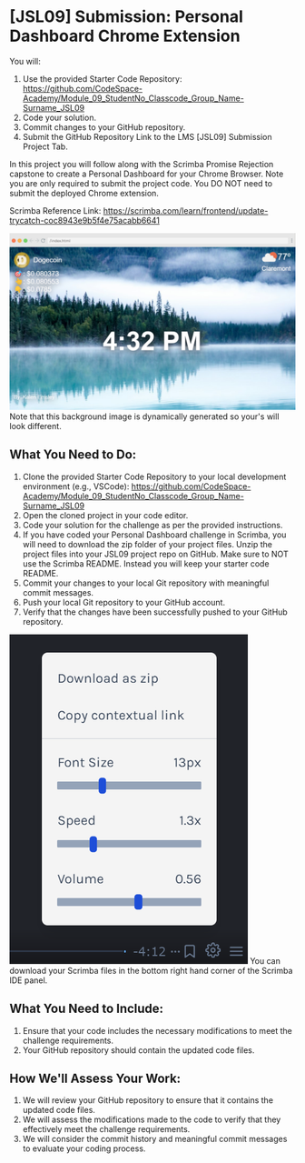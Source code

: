 # [JSL09] Submission: Personal Dashboard Chrome Extension

You will:
1. Use the provided Starter Code Repository: https://github.com/CodeSpace-Academy/Module_09_StudentNo_Classcode_Group_Name-Surname_JSL09
2. Code your solution.
3. Commit changes to your GitHub repository.
4. Submit the GitHub Repository Link to the LMS [JSL09] Submission Project Tab.

In this project you will follow along with the Scrimba Promise Rejection capstone to create a Personal Dashboard for your Chrome Browser. Note you are only required to submit the project code. You DO NOT need to submit the deployed Chrome extension. 

Scrimba Reference Link: https://scrimba.com/learn/frontend/update-trycatch-coc8943e9b5f4e75acabb6641

![](<[JSL09 Solution].png>)
Note that this background image is dynamically generated so your's will look different.

## What You Need to Do:

1. Clone the provided Starter Code Repository to your local development environment (e.g., VSCode): https://github.com/CodeSpace-Academy/Module_09_StudentNo_Classcode_Group_Name-Surname_JSL09
2. Open the cloned project in your code editor.
3. Code your solution for the challenge as per the provided instructions.
4. If you have coded your Personal Dashboard challenge in Scrimba, you will need to download the zip folder of your project files. Unzip the project files into your JSL09 project repo on GitHub. Make sure to NOT use the Scrimba README. Instead you will keep your starter code README.
5. Commit your changes to your local Git repository with meaningful commit messages.
6. Push your local Git repository to your GitHub account.
7. Verify that the changes have been successfully pushed to your GitHub repository.

![alt text](download-scrimba-files.png)
You can download your Scrimba files in the bottom right hand corner of the Scrimba IDE panel. 

## What You Need to Include:

1. Ensure that your code includes the necessary modifications to meet the challenge requirements.
2. Your GitHub repository should contain the updated code files.

## How We'll Assess Your Work:

1. We will review your GitHub repository to ensure that it contains the updated code files.
2. We will assess the modifications made to the code to verify that they effectively meet the challenge requirements.
3. We will consider the commit history and meaningful commit messages to evaluate your coding process.




